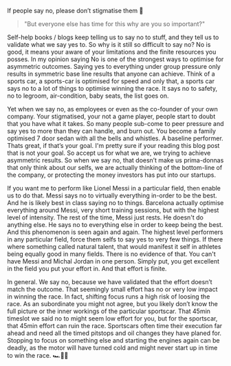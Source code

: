 If people say no, please don’t stigmatise them 🙏<!--more-->

>"But everyone else has time for this why are you so important?"

Self-help books / blogs keep telling us to say no to stuff, and they tell us to validate what we say yes to. So why is it still so difficult to say no? No is good, it means your aware of your limitations and the finite resources you posses. In my opinion saying No is one of the strongest ways to optimise for asymmetric outcomes. Saying yes to everything under group pressure only results in symmetric base line results that anyone can achieve. Think of a sports car, a sports-car is optimised for speed and only that, a sports car says no to a lot of things to optimise winning the race. It says no to safety, no to legroom, air-condition, baby seats, the list goes on.

Yet when we say no, as employees or even as the co-founder of your own company. Your stigmatised, your not a game player, people start to doubt that you have what it takes. So many people sub-come to peer pressure and say yes to more than they can handle, and burn out. You become a family optimised 7 door sedan with all the bells and whistles. A baseline performer. Thats great, if that’s your goal. I'm pretty sure if your reading this blog post that is not your goal. So accept us for what we are, we trying to achieve asymmetric results. So when we say no, that doesn’t make us prima-donnas that only think about our selfs, we are actually thinking of the bottom-line of the company, or protecting the money investors has put into our startups.

If you want me to perform like Lionel Messi in a particular field, then enable us to do that. Messi says no to virtually everything in-order to be the best. And he is likely best in class saying no to things. Barcelona actually optimise everything around Messi, very short training sessions, but with the highest level of intensity. The rest of the time, Messi just rests. He doesn't do anything else. He says no to everything else in order to keep being the best. And this phenomenon is seen again and again. The highest level performers in any particular field, force them selfs to say yes to very few things. If there where something called natural talent, that would manifest it self in athletes being equally good in many fields. There is no evidence of that. You can't have Messi and Michal Jordan in one person. Simply put, you get excellent in the field you put your effort in. And that effort is finite.

In general. We say no, because we have validated that the effort doesn’t match the outcome. That seemingly small effort has no or very low impact in winning the race. In fact, shifting focus runs a high risk of loosing the race. As an subordinate you might not agree, but you likely don’t know the full picture or the inner workings of the particular sportscar. That 45min timeslot we said no to might seem low effort for you, but for the sportscar, that 45min effort can ruin the race. Sportscars often time their execution far ahead and need all the timed pitstops and oil changes they have planed for. Stopping to focus on something else and starting the engines again can be deadly, as the motor will have turned cold and might never start up in time to win the race. 🏎🏁✨
